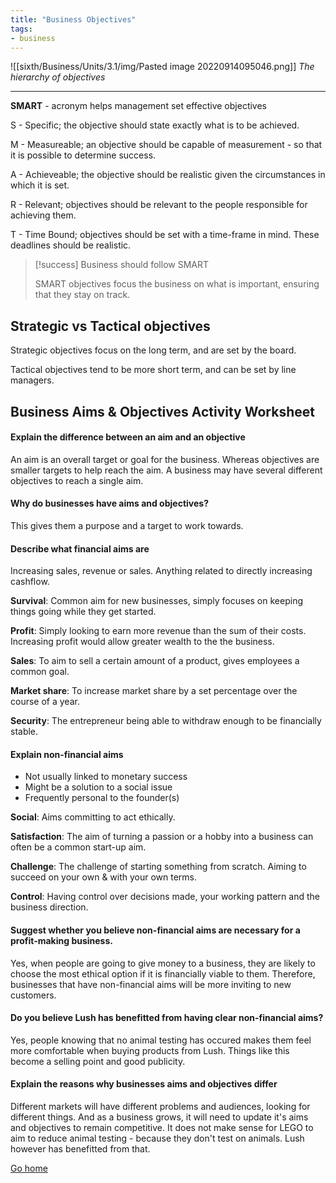 ```yaml
---
title: "Business Objectives"
tags:
- business
---
```


![[sixth/Business/Units/3.1/img/Pasted image 20220914095046.png]]
*The hierarchy of objectives*

---


**SMART** - acronym helps management set effective objectives

S - Specific; the objective should state exactly what is to be achieved.

M - Measureable; an objective should be capable of measurement - so that it is possible to determine success.

A - Achieveable; the objective should be realistic given the circumstances in which it is set.

R - Relevant; objectives should be relevant to the people responsible for achieving them.

T - Time Bound; objectives should be set with a time-frame in mind. These deadlines should be realistic.

> [!success] Business should follow SMART
>
> SMART objectives focus the business on what is important, ensuring that they stay on track.

## Strategic vs Tactical objectives

Strategic objectives focus on the long term, and are set by the board.

Tactical objectives tend to be more short term, and can be set by line managers.

## Business Aims & Objectives Activity Worksheet

#### Explain the difference between an aim and an objective
An aim is an overall target or goal for the business. Whereas objectives are smaller targets to help reach the aim. A business may have several different objectives to reach a single aim.

#### Why do businesses have aims and objectives?
This gives them a purpose and a target to work towards.

#### Describe what financial aims are
Increasing sales, revenue or sales. Anything related to directly increasing cashflow.

**Survival**: Common aim for new businesses, simply focuses on keeping things going while they get started.

**Profit**: Simply looking to earn more revenue than the sum of their costs. Increasing profit would allow greater wealth to the the business.

**Sales**: To aim to sell a certain amount of a product, gives employees a common goal.

**Market share**: To increase market share by a set percentage over the course of a year.

**Security**: The entrepreneur being able to withdraw enough to be financially stable.

#### Explain non-financial aims

- Not usually linked to monetary success
- Might be a solution to a social issue
- Frequently personal to the founder(s)

**Social**: Aims committing to act ethically. 

**Satisfaction**: The aim of turning a passion or a hobby into a business can often be a common start-up aim. 

**Challenge**: The challenge of starting something from scratch. Aiming to succeed on your own & with your own terms.

**Control**: Having control over decisions made, your working pattern and the business direction.

#### Suggest whether you believe non-financial aims are necessary for a profit-making business.

Yes, when people are going to give money to a business, they are likely to choose the most ethical option if it is financially viable to them. Therefore, businesses that have non-financial aims will be more inviting to new customers.

#### Do you believe Lush has benefitted from having clear non-financial aims?
Yes, people knowing that no animal testing has occured makes them feel more comfortable when buying products from Lush. Things like this become a selling point and good publicity.

#### Explain the reasons why businesses aims and objectives differ

Different markets will have different problems and audiences, looking for different things. And as a business grows, it will need to update it's aims and objectives to remain competitive. It does not make sense for LEGO to aim to reduce animal testing - because they don't test on animals. Lush however has benefitted from that.

[Go home](/)